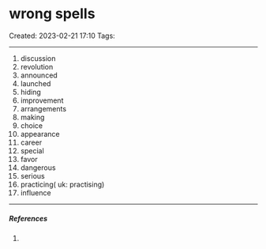 # wrong spells
Created: 2023-02-21 17:10
Tags: 
____

1. discussion
2. revolution
3. announced
4. launched
5. hiding
6. improvement
7. arrangements
8. making
9. choice
10. appearance
11. career
12. special
13. favor
14. dangerous
15. serious
16.  practicing( uk: practising)
17. influence

_____
##### References
1.

